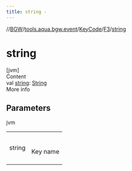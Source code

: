 ```yaml
---
title: string -
---
```

//[BGW](../../../../index.md)/[tools.aqua.bgw.event](../../index.md)/[KeyCode](../index.md)/[F3](index.md)/[string](string.md)



# string  
[jvm]  
Content  
val [string](string.md): [String](https://kotlinlang.org/api/latest/jvm/stdlib/kotlin/-string/index.html)  
More info  


## Parameters  
  
jvm  
  
| | |
|---|---|
| <a name="tools.aqua.bgw.event/KeyCode.F3/string/#/PointingToDeclaration/"></a>string| <a name="tools.aqua.bgw.event/KeyCode.F3/string/#/PointingToDeclaration/"></a><br><br>Key name<br><br>|
  
  



